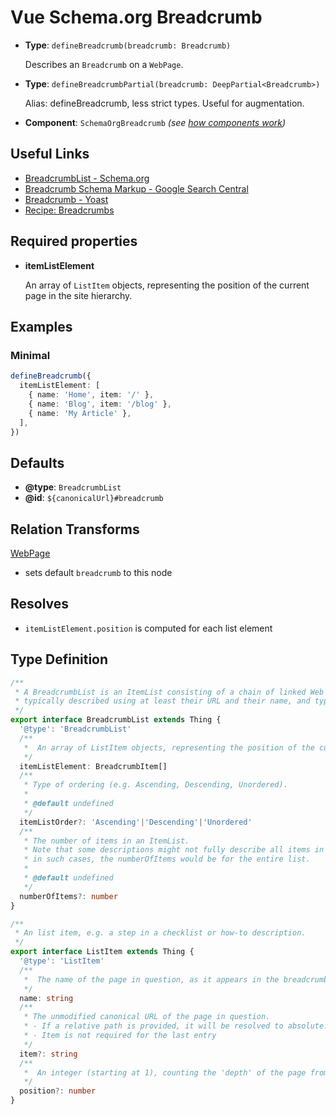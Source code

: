 # Vue Schema.org Breadcrumb

- **Type**: `defineBreadcrumb(breadcrumb: Breadcrumb)`

  Describes an `Breadcrumb` on a `WebPage`.

- **Type**: `defineBreadcrumbPartial(breadcrumb: DeepPartial<Breadcrumb>)`

  Alias: defineBreadcrumb, less strict types. Useful for augmentation.

- **Component**: `SchemaOrgBreadcrumb` _(see [how components work](/components/))_

## Useful Links

- [BreadcrumbList - Schema.org ](https://schema.org/BreadcrumbList)
- [Breadcrumb Schema Markup - Google Search Central](https://developers.google.com/search/docs/advanced/structured-data/breadcrumb)
- [Breadcrumb - Yoast](https://developer.yoast.com/features/schema/pieces/breadcrumb)
- [Recipe: Breadcrumbs](/guide/recipes/breadcrumbs)

## Required properties

- **itemListElement**

  An array of `ListItem` objects, representing the position of the current page in the site hierarchy.

## Examples

### Minimal

```ts
defineBreadcrumb({
  itemListElement: [
    { name: 'Home', item: '/' },
    { name: 'Blog', item: '/blog' },
    { name: 'My Article' },
  ],
})
```

## Defaults

- **@type**: `BreadcrumbList`
- **@id**: `${canonicalUrl}#breadcrumb`

## Relation Transforms

[WebPage](/api/schema/webpage)

- sets default `breadcrumb` to this node

## Resolves

- `itemListElement.position` is computed for each list element


## Type Definition

```ts
/**
 * A BreadcrumbList is an ItemList consisting of a chain of linked Web pages,
 * typically described using at least their URL and their name, and typically ending with the current page.
 */
export interface BreadcrumbList extends Thing {
  '@type': 'BreadcrumbList'
  /**
   *  An array of ListItem objects, representing the position of the current page in the site hierarchy.
   */
  itemListElement: BreadcrumbItem[]
  /**
   * Type of ordering (e.g. Ascending, Descending, Unordered).
   *
   * @default undefined
   */
  itemListOrder?: 'Ascending'|'Descending'|'Unordered'
  /**
   * The number of items in an ItemList.
   * Note that some descriptions might not fully describe all items in a list (e.g., multi-page pagination);
   * in such cases, the numberOfItems would be for the entire list.
   *
   * @default undefined
   */
  numberOfItems?: number
}

/**
 * An list item, e.g. a step in a checklist or how-to description.
 */
export interface ListItem extends Thing {
  '@type': 'ListItem'
  /**
   *  The name of the page in question, as it appears in the breadcrumb navigation.
   */
  name: string
  /**
   * The unmodified canonical URL of the page in question.
   * - If a relative path is provided, it will be resolved to absolute.
   * - Item is not required for the last entry
   */
  item?: string
  /**
   *  An integer (starting at 1), counting the 'depth' of the page from (including) the homepage.
   */
  position?: number
}
```
